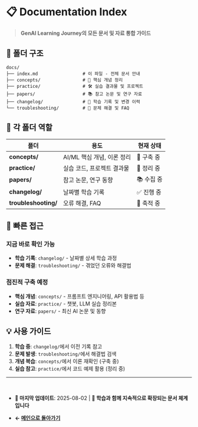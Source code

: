 # 📋 Documentation Index

> **GenAI Learning Journey의 모든 문서 및 자료 통합 가이드**

## 📁 폴더 구조

```
docs/
├── index.md                 # 이 파일 - 전체 문서 안내
├── concepts/                # 🧠 핵심 개념 정리
├── practice/                # 🛠 실습 결과물 및 프로젝트
├── papers/                  # 📚 참고 논문 및 연구 자료
├── changelog/               # 📅 학습 기록 및 변경 이력
└── troubleshooting/         # 🚨 문제 해결 및 FAQ
```

## 🎯 각 폴더 역할

| 폴더 | 용도 | 현재 상태 |
|------|------|-----------|
| **concepts/** | AI/ML 핵심 개념, 이론 정리 | 🔄 구축 중 |
| **practice/** | 실습 코드, 프로젝트 결과물 | 🔄 정리 중 |
| **papers/** | 참고 논문, 연구 동향 | 📚 수집 중 |
| **changelog/** | 날짜별 학습 기록 | ✅ 진행 중 |
| **troubleshooting/** | 오류 해결, FAQ | 🧪 축적 중 |

## 🚀 빠른 접근

### 지금 바로 확인 가능
- **학습 기록**: `changelog/` - 날짜별 상세 학습 과정
- **문제 해결**: `troubleshooting/` - 겪었던 오류와 해결법

### 점진적 구축 예정
- **핵심 개념**: `concepts/` - 프롬프트 엔지니어링, API 활용법 등
- **실습 자료**: `practice/` - 챗봇, LLM 실습 정리본
- **연구 자료**: `papers/` - 최신 AI 논문 및 동향

## 💡 사용 가이드

1. **학습 중**: `changelog/`에서 이전 기록 참고
2. **문제 발생**: `troubleshooting/`에서 해결법 검색  
3. **개념 복습**: `concepts/`에서 이론 재확인 (구축 중)
4. **실습 참고**: `practice/`에서 코드 예제 활용 (정리 중)

---
<br>

* **📅 마지막 업데이트**: 2025-08-02    |   **🌱 학습과 함께 지속적으로 확장되는 문서 체계입니다**

* **←  [메인으로 돌아가기](../README.md)**


